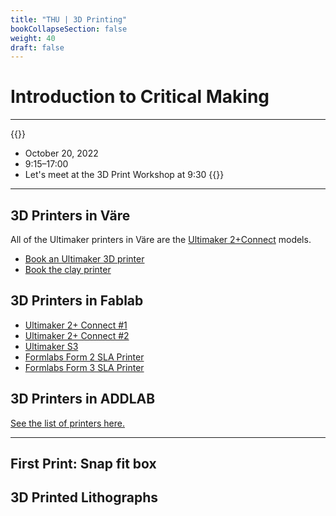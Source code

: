 ```yaml
---
title: "THU | 3D Printing"
bookCollapseSection: false
weight: 40
draft: false
---
```


# Introduction to Critical Making

---

{{<hint info>}}
- October 20, 2022
- 9:15–17:00
- Let's meet at the 3D Print Workshop at 9:30
{{</hint>}}

---

## 3D Printers in Väre

All of the Ultimaker printers in Väre are the [Ultimaker 2+Connect](https://ultimaker.com/3d-printers/ultimaker-2-plus-connect) models.

- [Book an Ultimaker 3D printer](https://mycourses.aalto.fi/mod/scheduler/view.php?id=578916)
- [Book the clay printer](https://mycourses.aalto.fi/mod/scheduler/view.php?id=859444)

## 3D Printers in Fablab

- [Ultimaker 2+ Connect #1](https://takeout.aalto.fi/614113)
- [Ultimaker 2+ Connect #2](https://takeout.aalto.fi/614114)
- [Ultimaker S3](https://takeout.aalto.fi/608284)
- [Formlabs Form 2 SLA Printer](https://takeout.aalto.fi/606023)
- [Formlabs Form 3 SLA Printer](https://takeout.aalto.fi/608231)

## 3D Printers in ADDLAB

[See the list of printers here.](https://www.aalto.fi/en/school-of-engineering/addlab-facilities)

---

## First Print: Snap fit box


## 3D Printed Lithographs


